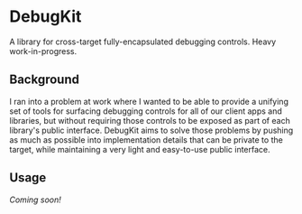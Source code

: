 # DebugKit

A library for cross-target fully-encapsulated debugging controls. Heavy work-in-progress.

## Background

I ran into a problem at work where I wanted to be able to provide a unifying set of tools for surfacing debugging controls for all of our client apps and libraries, but without requiring those controls to be exposed as part of each library's public interface. DebugKit aims to solve those problems by pushing as much as possible into implementation details that can be private to the target, while maintaining a very light and easy-to-use public interface. 

## Usage

_Coming soon!_
